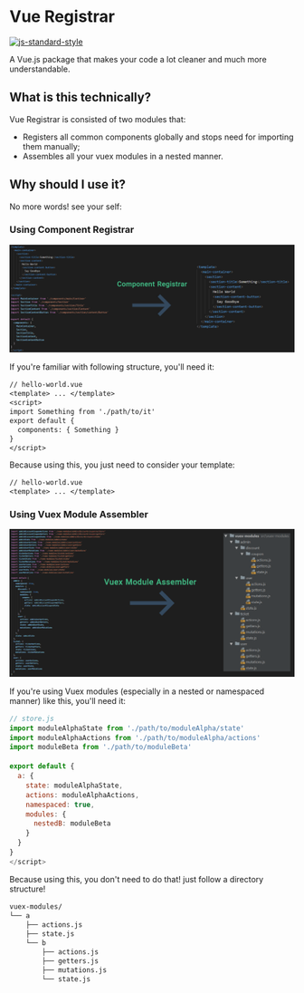 # Vue Registrar

[![js-standard-style](https://img.shields.io/badge/code%20style-standard-brightgreen.svg)](http://standardjs.com)

A Vue.js package that makes your code a lot cleaner and much more understandable.

## What is this technically?
Vue Registrar is consisted of two modules that:
 * Registers all common components globally and stops need for importing them manually;
 * Assembles all your vuex modules in a nested manner.   
 
## Why should I use it?
No more words! see your self:   

### Using Component Registrar
![vue-dynamic-component-registrar](./assets/component-registrar-usage.png)

If you're familiar with following structure, you'll need it:
```vue
// hello-world.vue
<template> ... </template>
<script>
import Something from './path/to/it'
export default {
  components: { Something }
}
</script>
```
Because using this, you just need to consider your template:
```vue
// hello-world.vue
<template> ... </template>
```

### Using Vuex Module Assembler
![vuex-dynamic-nested-module-assembler](./assets/vuex-module-assembler-usage.png)

If you're using Vuex modules (especially in a nested or namespaced manner) like this, you'll need it:
```javascript
// store.js
import moduleAlphaState from './path/to/moduleAlpha/state'
import moduleAlphaActions from './path/to/moduleAlpha/actions'
import moduleBeta from './path/to/moduleBeta'

export default {
  a: {
    state: moduleAlphaState,
    actions: moduleAlphaActions,
    namespaced: true,
    modules: {
      nestedB: moduleBeta
    }
  }
}
</script>
```
Because using this, you don't need to do that! just follow a directory structure!
```
vuex-modules/
└── a
    ├── actions.js
    ├── state.js
    └── b
        ├── actions.js
        ├── getters.js
        ├── mutations.js
        └── state.js
```